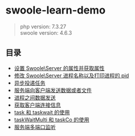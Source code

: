 # swoole-learn-demo

> php version: 7.3.27  
> swoole version: 4.6.3

## 目录

- [设置 Swoole\Server 的属性并获取属性](./fetch_property)
- [修改 Swoole\Server 进程名称以及打印进程的 pid](./modify_process_name)
- [异步投递任务](./async_task)
- [服务端向客户端发送数据或者文件](./send_msg)
- [进程之间数据发送](./send_msg_for_process)
- [获取客户端连接信息](./get_client_info)
- [task 和 taskwait 的使用](./task_and_taskwait_usage)
- [taskWaitMulti 和 taskCo 的使用](./taskWaitMulti_and_taskCo_usage)
- [服务端多端口监听](./multi_port)

